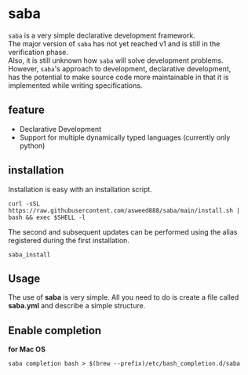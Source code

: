 # saba

`saba` is a very simple declarative development framework.  
The major version of `saba` has not yet reached v1 and is still in the verification phase.  
Also, it is still unknown how `saba` will solve development problems.  
However, `saba`'s approach to development, declarative development,   
has the potential to make source code more maintainable in that it is implemented while writing specifications.

## feature

- Declarative Development
- Support for multiple dynamically typed languages (currently only python)

## installation
Installation is easy with an installation script.
```
curl -sSL https://raw.githubusercontent.com/asweed888/saba/main/install.sh | bash && exec $SHELL -l
```

The second and subsequent updates can be performed using the alias registered during the first installation.
```
saba_install
```

## Usage
The use of **saba** is very simple.
All you need to do is create a file called **saba.yml** and describe a simple structure.

## Enable completion

**for Mac OS**

```
saba completion bash > $(brew --prefix)/etc/bash_completion.d/saba
```
